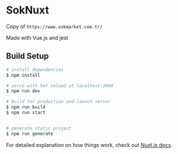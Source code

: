 # SokNuxt

Copy of ```https://www.sokmarket.com.tr/ ```

Made with Vue.js and jest

## Build Setup

```bash
# install dependencies
$ npm install

# serve with hot reload at localhost:3000
$ npm run dev

# build for production and launch server
$ npm run build
$ npm run start


# generate static project
$ npm run generate
```

For detailed explanation on how things work, check out [Nuxt.js docs](https://nuxtjs.org).

